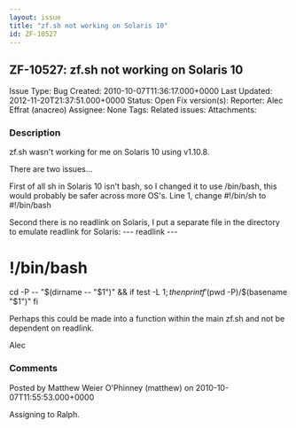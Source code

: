 ```yaml
---
layout: issue
title: "zf.sh not working on Solaris 10"
id: ZF-10527
---
```


ZF-10527: zf.sh not working on Solaris 10
-----------------------------------------

 Issue Type: Bug Created: 2010-10-07T11:36:17.000+0000 Last Updated: 2012-11-20T21:37:51.000+0000 Status: Open Fix version(s): 
 Reporter:  Alec Effrat (anacreo)  Assignee:  None  Tags: 
 Related issues: 
 Attachments: 
### Description

zf.sh wasn't working for me on Solaris 10 using v1.10.8.

There are two issues...

First of all sh in Solaris 10 isn't bash, so I changed it to use /bin/bash, this would probably be safer across more OS's. Line 1, change #!/bin/sh to #!/bin/bash

Second there is no readlink on Solaris, I put a separate file in the directory to emulate readlink for Solaris: --- readlink ---

!/bin/bash
==========

cd -P -- "$(dirname -- "$1")" && if test -L $1; then printf '%s\\n' "$(pwd -P)/$(basename "$1")" fi

Perhaps this could be made into a function within the main zf.sh and not be dependent on readlink.

Alec

 

 

### Comments

Posted by Matthew Weier O'Phinney (matthew) on 2010-10-07T11:55:53.000+0000

Assigning to Ralph.

 

 